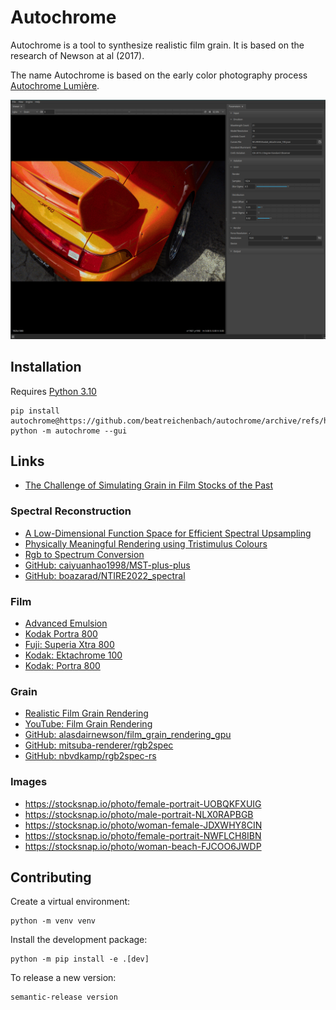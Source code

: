 # Autochrome

Autochrome is a tool to synthesize realistic film grain. It is based on the research of
Newson at al (2017).

The name Autochrome is based on the early color photography process [Autochrome Lumière].

![Screenshot of Autochrome](.github/assets/screenshot.png)

[Autochrome Lumière]: https://en.wikipedia.org/wiki/Autochrome_Lumi%C3%A8re

## Installation

Requires [Python 3.10](https://www.python.org/downloads)

```shell
pip install autochrome@https://github.com/beatreichenbach/autochrome/archive/refs/heads/main.zip
python -m autochrome --gui
```

## Links

- [The Challenge of Simulating Grain in Film Stocks of the Past](https://blog.metaphysic.ai/the-challenge-of-simulating-grain-in-film-stocks-of-the-past/)

### Spectral Reconstruction

- [A Low-Dimensional Function Space for Efficient Spectral Upsampling](https://rgl.s3.eu-central-1.amazonaws.com/media/papers/Jakob2019Spectral_3.pdf)
- [Physically Meaningful Rendering using Tristimulus Colours](https://cg.ivd.kit.edu/publications/2015/spectrum/paper-preprint.pdf)
- [Rgb to Spectrum Conversion](http://sv-journal.org/2015-4/03/en/index.php?lang=en)
- [GitHub: caiyuanhao1998/MST-plus-plus](https://github.com/caiyuanhao1998/MST-plus-plus)
- [GitHub: boazarad/NTIRE2022_spectral](https://github.com/boazarad/NTIRE2022_spectral)

### Film

- [Advanced Emulsion](https://www.youtube.com/watch?v=I4_7tW-cx1I)
- [Kodak Portra 800](https://imaging.kodakalaris.com/sites/default/files/files/products/e4040_portra_800.pdf)
- [Fuji: Superia Xtra 800](https://125px.com/docs/film/fuji/superia_xtra800_datasheet.pdf)
- [Kodak: Ektachrome 100](https://imaging.kodakalaris.com/sites/default/files/files/products/e4000_ektachrome_100.pdf)
- [Kodak: Portra 800](https://imaging.kodakalaris.com/sites/default/files/files/products/e4040_portra_800.pdf)

### Grain

- [Realistic Film Grain Rendering](https://www.ipol.im/pub/art/2017/192/article_lr.pdf)
- [YouTube: Film Grain Rendering](https://cg.ivd.kit.edu/publications/2015/spectrum/paper-preprint.pdf)
- [GitHub: alasdairnewson/film_grain_rendering_gpu](https://github.com/alasdairnewson/film_grain_rendering_gpu)
- [GitHub: mitsuba-renderer/rgb2spec](https://github.com/mitsuba-renderer/rgb2spec)
- [GitHub: nbvdkamp/rgb2spec-rs](https://github.com/nbvdkamp/rgb2spec-rs)

### Images

- <https://stocksnap.io/photo/female-portrait-UOBQKFXUIG>
- <https://stocksnap.io/photo/male-portrait-NLX0RAPBGB>
- <https://stocksnap.io/photo/woman-female-JDXWHY8CIN>
- <https://stocksnap.io/photo/female-portrait-NWFLCH8IBN>
- <https://stocksnap.io/photo/woman-beach-FJCOO6JWDP>

## Contributing

Create a virtual environment:
```shell
python -m venv venv
```

Install the development package:
```shell
python -m pip install -e .[dev]
```

To release a new version:
```shell
semantic-release version
```